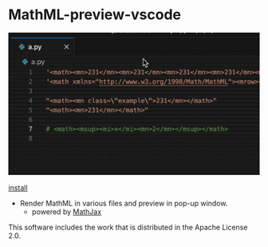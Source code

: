 # MathML-preview-vscode

![demo](demo.gif)

[install](https://marketplace.visualstudio.com/items?itemName=Mojashi.mathml-preview-vscode)

- Render MathML in various files and preview in pop-up window.
  - powered by [MathJax](https://github.com/mathjax/MathJax/)


This software includes the work that is distributed in the Apache License 2.0.

